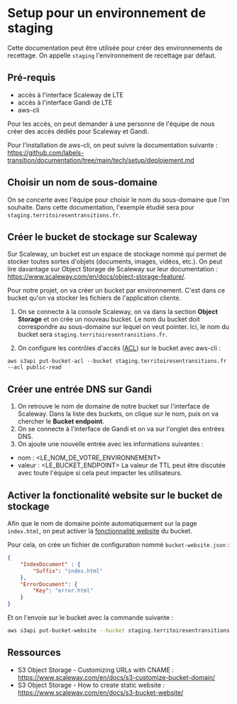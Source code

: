# Setup pour un environnement de staging

Cette documentation peut être utilisée pour créer des environnements de
recettage. On appelle `staging` l'environnement de recettage par défaut.

## Pré-requis

- accès à l'interface Scaleway de LTE
- accès à l'interface Gandi de LTE
- aws-cli

Pour les accès, on peut demander à une personne de l'équipe de nous créer des
accès dédiés pour Scaleway et Gandi.

Pour l'installation de aws-cli, on peut suivre la documentation suivante :
https://github.com/labels-transition/documentation/tree/main/tech/setup/deploiement.md

## Choisir un nom de sous-domaine

On se concerte avec l'équipe pour choisir le nom du sous-domaine que l'on
souhaite. Dans cette documentation, l'exemple étudié sera pour
`staging.territoiresentransitions.fr`.

## Créer le bucket de stockage sur Scaleway

Sur Scaleway, un bucket est un espace de stockage nommé qui permet de stocker
toutes sortes d'objets (documents, images, vidéos, etc.). On peut lire davantage
sur Object Storage de Scaleway sur leur documentation :
https://www.scaleway.com/en/docs/object-storage-feature/.

Pour notre projet, on va créer un bucket par environnement. C'est dans ce bucket
qu'on va stocker les fichiers de l'application cliente.

1) On se connecte à la console Scaleway, on va dans la section **Object
   Storage** et on crée un nouveau bucket. Le nom du bucket doit correspondre au
   sous-domaine sur lequel on veut pointer. Ici, le nom du bucket sera
   `staging.territoiresentransitions.fr`.

2) On configure les contrôles d'accès
   ([ACL](https://docs.aws.amazon.com/AmazonS3/latest/dev/acl-overview.html)) sur le bucket avec aws-cli :
```
aws s3api put-bucket-acl --bucket staging.territoiresentransitions.fr --acl public-read
```

## Créer une entrée DNS sur Gandi

1) On retrouve le nom de domaine de notre bucket sur l'interface de Scaleway.
   Dans la liste des buckets, on clique sur le nom, puis on va chercher le **Bucket
   endpoint**.
2) On se connecte à l'interface de Gandi et on va sur l'onglet des entrées DNS.
3) On ajoute une nouvelle entrée avec les informations suivantes :
- nom : <LE_NOM_DE_VOTRE_ENVIRONNEMENT>
- valeur : <LE_BUCKET_ENDPOINT>
  La valeur de TTL peut être discutée avec toute l'équipe si cela peut impacter
  les utilisateurs.

## Activer la fonctionalité website sur le bucket de stockage

Afin que le nom de domaine pointe automatiquement sur la page `index.html`, on
peut activer la [fonctionnalité website](https://www.scaleway.com/en/docs/s3-bucket-website/)
du bucket.

Pour cela, on crée un fichier de configuration nommé `bucket-website.json` :
```json
{
    "IndexDocument" : {
        "Suffix": "index.html"
    },
    "ErrorDocument": {
        "Key": "error.html"
    }
}
```

Et on l'envoie sur le bucket avec la commande suivante :
```sh
aws s3api put-bucket-website --bucket staging.territoiresentransitions.fr --website-configuration file://bucket-website.json
```

## Ressources
- S3 Object Storage - Customizing URLs with CNAME : https://www.scaleway.com/en/docs/s3-customize-bucket-domain/
- S3 Object Storage - How to create static website : https://www.scaleway.com/en/docs/s3-bucket-website/
